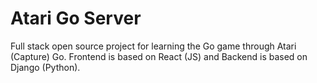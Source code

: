 # Atari Go Server

Full stack open source project for learning the Go game through Atari (Capture) Go. Frontend is based on React (JS) and Backend is based on Django (Python). 
